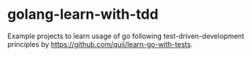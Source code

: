 # golang-learn-with-tdd

Example projects to learn usage of go following test-driven-development principles by https://github.com/quii/learn-go-with-tests.